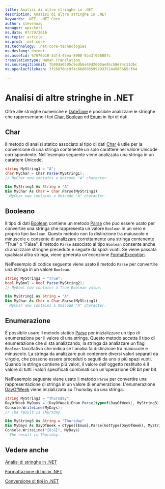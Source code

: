 ```yaml
---
title: Analisi di altre stringhe in .NET
description: Analisi di altre stringhe in .NET
keywords: .NET, .NET Core
author: stevehoag
manager: wpickett
ms.date: 07/29/2016
ms.topic: article
ms.prod: .net-core
ms.technology: .net-core-technologies
ms.devlang: dotnet
ms.assetid: 67670b10-3df4-45ea-8908-5ba3f056887c
translationtype: Human Translation
ms.sourcegitcommit: fb00da6505c9edb6a49d2003ae9bcb8e74c11d6c
ms.openlocfilehash: 3f26670dc9f4c6b6608599793352445d5665cf64

---
```


# <a name="parsing-other-strings-in-net"></a>Analisi di altre stringhe in .NET

Oltre alle stringhe numeriche e [DateTime](xref:System.DateTime) è possibile analizzare le stringhe che rappresentano i tipi [Char](xref:System.Char), [Boolean](xref:System.Boolean) ed [Enum](xref:System.Enum) in tipi di dati.

## <a name="char"></a>Char

Il metodo di analisi statico associato al tipo di dati [Char](xref:System.Char) è utile per la conversione di una stringa contenente un solo carattere nel valore Unicode corrispondente. Nell'esempio seguente viene analizzata una stringa in un carattere Unicode.

```csharp
string MyString1 = "A";
char MyChar = Char.Parse(MyString1);
// MyChar now contains a Unicode "A" character.
```

```vb
Dim MyString1 As String = "A"
Dim MyChar As Char = Char.Parse(MyString1)
' MyChar now contains a Unicode "A" character.
```

## <a name="boolean"></a>Booleano

Il tipo di dati [Boolean](xref:System.Boolean) contiene un metodo [Parse](xref:System.Boolean.Parse(System.String)) che può essere usato per convertire una stringa che rappresenta un valore `Boolean` in un vero e proprio tipo `Boolean`. Questo metodo non fa distinzione tra maiuscole e minuscole e consente di analizzare correttamente una stringa contenente "True" o "False". Il metodo `Parse` associato al tipo `Boolean` consente anche di analizzare stringhe precedute e seguite da spazi vuoti. Se viene passata qualsiasi altra stringa, viene generata un'eccezione [FormatException](xref:System.FormatException).

Nell'esempio di codice seguente viene usato il metodo `Parse` per convertire una stringa in un valore `Boolean`.

```csharp
string MyString2 = "True";
bool MyBool = bool.Parse(MyString2);
// MyBool now contains a True Boolean value.
```

```vb
Dim MyString1 As String = "A"
Dim MyChar As Char = Char.Parse(MyString1)
' MyChar now contains a Unicode "A" character.
```

## <a name="enumeration"></a>Enumerazione

È possibile usare il metodo statico [Parse](xref:System.Enum.Parse(System.Type,System.String)) per inizializzare un tipo di enumerazione per il valore di una stringa. Questo metodo accetta il tipo di enumerazione che si sta analizzando, la stringa da analizzare un flag `Boolean` facoltativo che indica se l'analisi fa distinzione tra maiuscole e minuscole. La stringa da analizzare può contenere diversi valori separati da virgole, che possono essere preceduti o seguiti da uno o più spazi vuoti. Quando la stringa contiene più valori, il valore dell'oggetto restituito è il valore di tutti i valori specificati combinati con un'operazione OR bit per bit.

Nell'esempio seguente viene usato il metodo `Parse` per convertire una rappresentazione di stringa in un valore di enumerazione. L'enumerazione [DayOfWeek](xref:System.DayOfWeek) viene inizializzata su Thursday da una stringa.

```csharp
string MyString3 = "Thursday";
DayOfWeek MyDays = (DayOfWeek)Enum.Parse(typeof(DayOfWeek), MyString3);
Console.WriteLine(MyDays);
// The result is Thursday.
```

```vb
Dim MyString3 As String = "Thursday"
Dim MyDays As DayOfWeek = CType([Enum].Parse(GetType(DayOfWeek), MyString3), DayOfWeek)
Console.WriteLine("{0:G}", MyDays)
' The result is Thursday.
```

## <a name="see-also"></a>Vedere anche

[Analisi di stringhe in .NET](parsing-strings.md)

[Formattazione di tipi in .NET](formatting-types.md)

[Conversione di tipi in .NET](type-conversion.md)




<!--HONumber=Nov16_HO1-->


